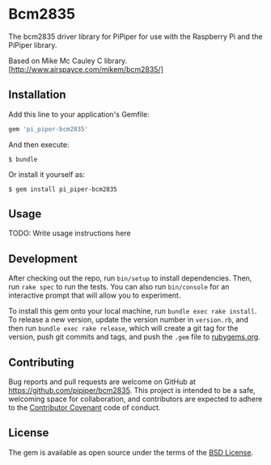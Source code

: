 # Bcm2835

The bcm2835 driver library for PiPiper for use with the Raspberry Pi and the PiPiper library.

Based on Mike Mc Cauley C library. [http://www.airspayce.com/mikem/bcm2835/]

## Installation

Add this line to your application's Gemfile:

```ruby
gem 'pi_piper-bcm2835'
```

And then execute:

    $ bundle

Or install it yourself as:

    $ gem install pi_piper-bcm2835

## Usage

TODO: Write usage instructions here

## Development

After checking out the repo, run `bin/setup` to install dependencies. Then, run `rake spec` to run the tests. You can also run `bin/console` for an interactive prompt that will allow you to experiment.

To install this gem onto your local machine, run `bundle exec rake install`. To release a new version, update the version number in `version.rb`, and then run `bundle exec rake release`, which will create a git tag for the version, push git commits and tags, and push the `.gem` file to [rubygems.org](https://rubygems.org).

## Contributing

Bug reports and pull requests are welcome on GitHub at https://github.com/pipiper/bcm2835. This project is intended to be a safe, welcoming space for collaboration, and contributors are expected to adhere to the [Contributor Covenant](http://contributor-covenant.org) code of conduct.


## License

The gem is available as open source under the terms of the [BSD License](http://opensource.org/licenses/BSD).



